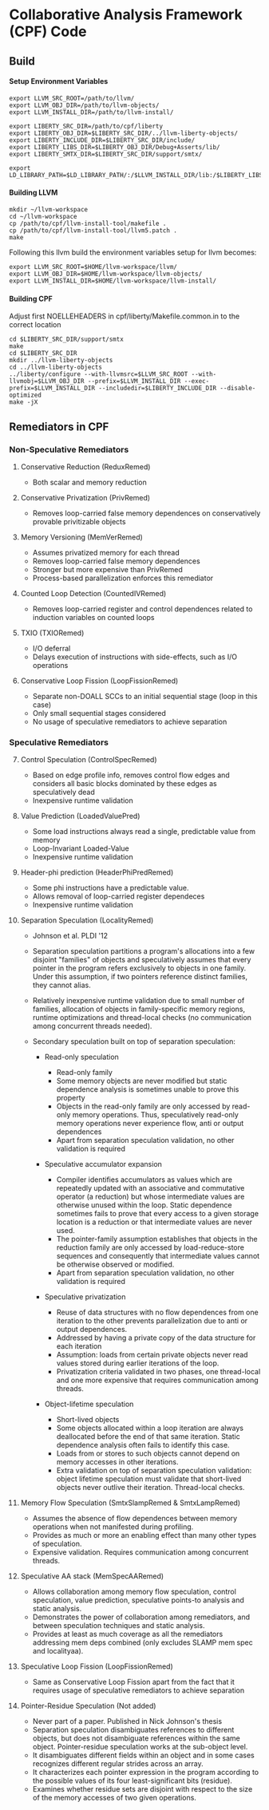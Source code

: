 # Collaborative Analysis Framework (CPF) Code

## Build

#### Setup Environment Variables

```
export LLVM_SRC_ROOT=/path/to/llvm/
export LLVM_OBJ_DIR=/path/to/llvm-objects/
export LLVM_INSTALL_DIR=/path/to/llvm-install/

export LIBERTY_SRC_DIR=/path/to/cpf/liberty
export LIBERTY_OBJ_DIR=$LIBERTY_SRC_DIR/../llvm-liberty-objects/
export LIBERTY_INCLUDE_DIR=$LIBERTY_SRC_DIR/include/
export LIBERTY_LIBS_DIR=$LIBERTY_OBJ_DIR/Debug+Asserts/lib/
export LIBERTY_SMTX_DIR=$LIBERTY_SRC_DIR/support/smtx/

export LD_LIBRARY_PATH=$LD_LIBRARY_PATH/:/$LLVM_INSTALL_DIR/lib:/$LIBERTY_LIBS_DIR/
```

#### Building LLVM
```
mkdir ~/llvm-workspace
cd ~/llvm-workspace
cp /path/to/cpf/llvm-install-tool/makefile .
cp /path/to/cpf/llvm-install-tool/llvm5.patch .
make
```
Following this llvm build the environment variables setup for llvm becomes:
```
export LLVM_SRC_ROOT=$HOME/llvm-workspace/llvm/
export LLVM_OBJ_DIR=$HOME/llvm-workspace/llvm-objects/
export LLVM_INSTALL_DIR=$HOME/llvm-workspace/llvm-install/
```

#### Building CPF
Adjust first NOELLEHEADERS in cpf/liberty/Makefile.common.in to the correct location
```
cd $LIBERTY_SRC_DIR/support/smtx
make
cd $LIBERTY_SRC_DIR
mkdir ../llvm-liberty-objects
cd ../llvm-liberty-objects
../liberty/configure --with-llvmsrc=$LLVM_SRC_ROOT --with-llvmobj=$LLVM_OBJ_DIR --prefix=$LLVM_INSTALL_DIR --exec-prefix=$LLVM_INSTALL_DIR --includedir=$LIBERTY_INCLUDE_DIR --disable-optimized
make -jX
```
  
  
## Remediators in CPF

### Non-Speculative Remediators

1. Conservative Reduction (ReduxRemed)
    *   Both scalar and memory reduction

2. Conservative Privatization (PrivRemed)
    *   Removes loop-carried false memory dependences on conservatively provable privitizable objects

3. Memory Versioning (MemVerRemed)
    *   Assumes privatized memory for each thread
    *   Removes loop-carried false memory dependences
    *   Stronger but more expensive than PrivRemed
    *   Process-based parallelization enforces this remediator

4. Counted Loop Detection (CountedIVRemed)
    *   Removes loop-carried register and control dependences related to induction variables on counted loops

5. TXIO (TXIORemed)
    *   I/O deferral
    *   Delays execution of instructions with side-effects, such as I/O operations

6. Conservative Loop Fission (LoopFissionRemed)
    *   Separate non-DOALL SCCs to an initial sequential stage (loop in this case)
    *   Only small sequential stages considered
    *   No usage of speculative remediators to achieve separation


### Speculative Remediators


7. Control Speculation (ControlSpecRemed)
    *   Based on edge profile info, removes control flow edges and considers all basic blocks dominated by these edges as speculatively dead
    *   Inexpensive runtime validation

8. Value Prediction (LoadedValuePred)
    *   Some load instructions always read a single, predictable value from memory
    *   Loop-Invariant Loaded-Value
    *   Inexpensive runtime validation

9. Header-phi prediction (HeaderPhiPredRemed)
    *   Some phi instructions have a predictable value. 
    *   Allows removal of loop-carried register dependeces
    *   Inexpensive runtime validation

10. Separation Speculation (LocalityRemed)
    *   Johnson et al. PLDI '12
    *   Separation speculation partitions a program's allocations into a few disjoint "families" of objects and speculatively assumes that every pointer in the program refers exclusively to objects in one family. Under this assumption, if two pointers reference distinct families, they cannot alias. 
    *   Relatively inexpensive runtime validation due to small number of families, allocation of objects in family-specific memory regions, runtime optimizations and thread-local checks (no communication among concurrent threads needed).
    *   Secondary speculation built on top of separation speculation:

        - Read-only speculation
            *   Read-only family
            *   Some memory objects are never modified but static dependence analysis is sometimes unable to prove this property
            *   Objects in the read-only family are only accessed by read-only memory operations. Thus, speculatively read-only memory operations never experience flow, anti or output dependences
            *   Apart from separation speculation validation, no other validation is required

        - Speculative accumulator expansion
            *   Compiler identifies accumulators as values which are repeatedly updated with an associative and commutative operator (a reduction) but whose intermediate values are otherwise unused within the loop. Static dependence sometimes fails to prove that every access to a given storage location is a reduction or that intermediate values are never used.
            *   The pointer-family assumption establishes that objects in the reduction family are only accessed by load-reduce-store sequences and consequently that intermediate values cannot be otherwise observed or modified. 
            *   Apart from separation speculation validation, no other validation is required

        - Speculative privatization
            *   Reuse of data structures with no flow dependences from one iteration to the other prevents parallelization due to anti or output dependences.
            *   Addressed by having a private copy of the data structure for each iteration
            *   Assumption: loads from certain private objects never read values stored during earlier iterations of the loop.
            *   Privatization criteria validated in two phases, one thread-local and one more expensive that requires communication among threads.

        - Object-lifetime speculation
            *   Short-lived objects
            *   Some objects allocated within a loop iteration are always deallocated before the end of that same iteration. Static dependence analysis often fails to identify this case.
            *   Loads from or stores to such objects cannot depend on memory accesses in other iterations. 
            *   Extra validation on top of separation speculation validation: object lifetime speculation must validate that short-lived objects never outlive their iteration. Thread-local checks.

11. Memory Flow Speculation (SmtxSlampRemed & SmtxLampRemed)
    *   Assumes the absence of flow dependences between memory operations when not manifested during profiling.
    *   Provides as much or more an enabling effect than many other types of speculation.
    *   Expensive validation. Requires communication among concurrent threads.

12. Speculative AA stack (MemSpecAARemed)
    *   Allows collaboration among memory flow speculation, control speculation, value prediction, speculative points-to analysis and static analysis.
    *   Demonstrates the power of collaboration among remediators, and between speculation techniques and static analysis.
    *   Provides at least as much coverage as all the remediators addressing mem deps combined (only excludes SLAMP mem spec and localityaa).

13. Speculative Loop Fission (LoopFissionRemed)
    *   Same as Conservative Loop Fission apart from the fact that it requires usage of speculative remediators to achieve separation

14. Pointer-Residue Speculation (Not added)
    *   Never part of a paper. Published in Nick Johnson's thesis
    *   Separation speculation disambiguates references to different objects, but does not disambiguate references within the same object. Pointer-residue speculation works at the sub-object level.
    *   It disambiguates different fields within an object and in some cases recognizes different regular strides across an array.
    *   It characterizes each pointer expression in the program according to the possible values of its four least-significant bits (residue).
    *   Examines whether residue sets are disjoint with respect to the size of the memory accesses of two given operations.
